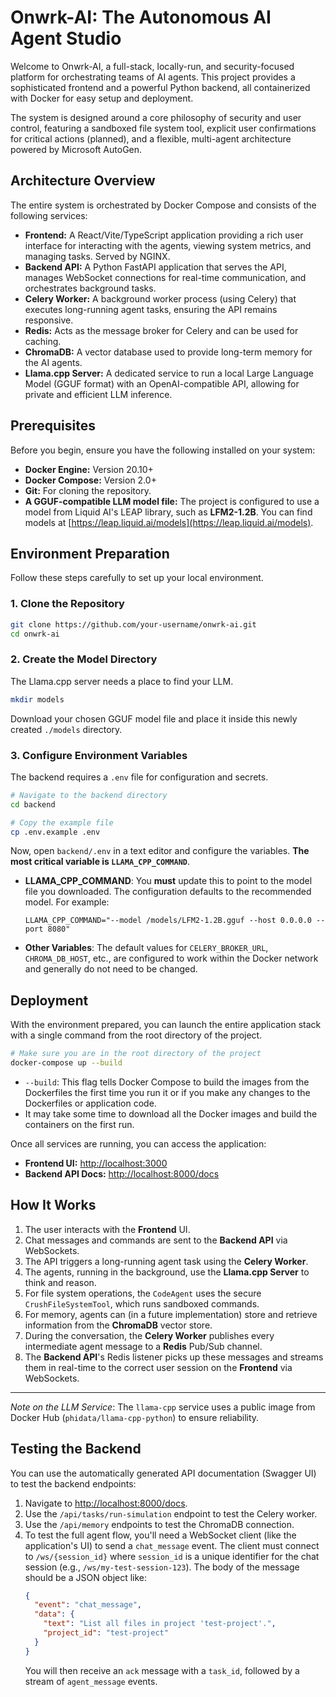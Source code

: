 # Onwrk-AI: The Autonomous AI Agent Studio

Welcome to Onwrk-AI, a full-stack, locally-run, and security-focused platform for orchestrating teams of AI agents. This project provides a sophisticated frontend and a powerful Python backend, all containerized with Docker for easy setup and deployment.

The system is designed around a core philosophy of security and user control, featuring a sandboxed file system tool, explicit user confirmations for critical actions (planned), and a flexible, multi-agent architecture powered by Microsoft AutoGen.

## Architecture Overview

The entire system is orchestrated by Docker Compose and consists of the following services:

- **Frontend:** A React/Vite/TypeScript application providing a rich user interface for interacting with the agents, viewing system metrics, and managing tasks. Served by NGINX.
- **Backend API:** A Python FastAPI application that serves the API, manages WebSocket connections for real-time communication, and orchestrates background tasks.
- **Celery Worker:** A background worker process (using Celery) that executes long-running agent tasks, ensuring the API remains responsive.
- **Redis:** Acts as the message broker for Celery and can be used for caching.
- **ChromaDB:** A vector database used to provide long-term memory for the AI agents.
- **Llama.cpp Server:** A dedicated service to run a local Large Language Model (GGUF format) with an OpenAI-compatible API, allowing for private and efficient LLM inference.

## Prerequisites

Before you begin, ensure you have the following installed on your system:

- **Docker Engine:** Version 20.10+
- **Docker Compose:** Version 2.0+
- **Git:** For cloning the repository.
- **A GGUF-compatible LLM model file:** The project is configured to use a model from Liquid AI's LEAP library, such as **LFM2-1.2B**. You can find models at [https://leap.liquid.ai/models](https://leap.liquid.ai/models).

## Environment Preparation

Follow these steps carefully to set up your local environment.

### 1. Clone the Repository

```bash
git clone https://github.com/your-username/onwrk-ai.git
cd onwrk-ai
```

### 2. Create the Model Directory

The Llama.cpp server needs a place to find your LLM.

```bash
mkdir models
```

Download your chosen GGUF model file and place it inside this newly created `./models` directory.

### 3. Configure Environment Variables

The backend requires a `.env` file for configuration and secrets.

```bash
# Navigate to the backend directory
cd backend

# Copy the example file
cp .env.example .env
```

Now, open `backend/.env` in a text editor and configure the variables. **The most critical variable is `LLAMA_CPP_COMMAND`**.

- **LLAMA_CPP_COMMAND**: You **must** update this to point to the model file you downloaded. The configuration defaults to the recommended model. For example:
  ```
  LLAMA_CPP_COMMAND="--model /models/LFM2-1.2B.gguf --host 0.0.0.0 --port 8080"
  ```
- **Other Variables**: The default values for `CELERY_BROKER_URL`, `CHROMA_DB_HOST`, etc., are configured to work within the Docker network and generally do not need to be changed.

## Deployment

With the environment prepared, you can launch the entire application stack with a single command from the root directory of the project.

```bash
# Make sure you are in the root directory of the project
docker-compose up --build
```

- `--build`: This flag tells Docker Compose to build the images from the Dockerfiles the first time you run it or if you make any changes to the Dockerfiles or application code.
- It may take some time to download all the Docker images and build the containers on the first run.

Once all services are running, you can access the application:

- **Frontend UI:** [http://localhost:3000](http://localhost:3000)
- **Backend API Docs:** [http://localhost:8000/docs](http://localhost:8000/docs)

## How It Works

1.  The user interacts with the **Frontend** UI.
2.  Chat messages and commands are sent to the **Backend API** via WebSockets.
3.  The API triggers a long-running agent task using the **Celery Worker**.
4.  The agents, running in the background, use the **Llama.cpp Server** to think and reason.
5.  For file system operations, the `CodeAgent` uses the secure `CrushFileSystemTool`, which runs sandboxed commands.
6.  For memory, agents can (in a future implementation) store and retrieve information from the **ChromaDB** vector store.
7.  During the conversation, the **Celery Worker** publishes every intermediate agent message to a **Redis** Pub/Sub channel.
8.  The **Backend API**'s Redis listener picks up these messages and streams them in real-time to the correct user session on the **Frontend** via WebSockets.
---
*Note on the LLM Service*: The `llama-cpp` service uses a public image from Docker Hub (`phidata/llama-cpp-python`) to ensure reliability.

## Testing the Backend

You can use the automatically generated API documentation (Swagger UI) to test the backend endpoints:

1.  Navigate to [http://localhost:8000/docs](http://localhost:8000/docs).
2.  Use the `/api/tasks/run-simulation` endpoint to test the Celery worker.
3.  Use the `/api/memory` endpoints to test the ChromaDB connection.
4.  To test the full agent flow, you'll need a WebSocket client (like the application's UI) to send a `chat_message` event. The client must connect to `/ws/{session_id}` where `session_id` is a unique identifier for the chat session (e.g., `/ws/my-test-session-123`). The body of the message should be a JSON object like:
    ```json
    {
      "event": "chat_message",
      "data": {
        "text": "List all files in project 'test-project'.",
        "project_id": "test-project"
      }
    }
    ```
    You will then receive an `ack` message with a `task_id`, followed by a stream of `agent_message` events.
